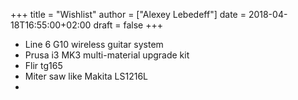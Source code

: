 +++
title = "Wishlist"
author = ["Alexey Lebedeff"]
date = 2018-04-18T16:55:00+02:00
draft = false
+++

-   Line 6 G10 wireless guitar system
-   Prusa i3 MK3 multi-material upgrade kit
-   Flir tg165
-   Miter saw like Makita LS1216L
-

